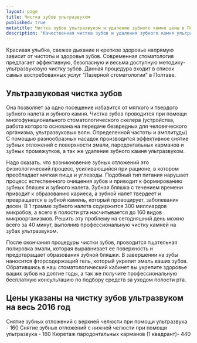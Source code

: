 ```yaml
---
layout: page
title: Чистка зубов ультразвуком
published: true
metatitle: Чистка зубов ультразвуком и удаление зубного камня цены в Полтаве
description: "Качественная чистка зубов и удаления зубного камня ультразвуком в Полтаве. ✔ Доступные цены ✔ Современное оборудование ✔ Тел.|☎ ((050) 658-34-44"
---
```

Красивая улыбка, свежее дыхание и крепкое здоровье напрямую зависит  от чистоты и здоровья зубов. Современная стоматология предлагает эффективную, безопасную  и весьма доступную методику-ультразвуковую чистку зубов. Данная процедура входит в список самых востребованных услуг  “Лазерной стоматологии” в Полтаве.
<h2>Ультразвуковая чистка зубов</h2>

Она позволяет за одно посещение избавится от мягкого и твердого зубного налета и зубного камня. Чистка зубов проводится при помощи многофункционального стоматологического скелера (устройства, работа которого основана на передаче безвредных для человеческого организма, ультразвуковых волн. Определенной частоты и амплитуды) С помощью разнообразных насадок производится эффективное снятие зубных отложений с поверхности эмали, пародонтальных карманов и зубных промежутков, а так же удаление зубного камня ультразвуком.

Надо сказать. что возникновение  зубных отложений  это физиологический процесс, усиливающийся при рационе, в котором преобладает  мягкая пища и углеводы. Подобный тип питания нарушает процесс естественного очищения зубов и приводит к формированию зубных бляшек и зубного налета. Зубная бляшка  с течением времени приводит к образованию кариеса, а зубной налет твердеет  и превращается в зубной камень, который провоцирует,  заболевания десен.  В 1 грамме зубного налета содержится 300 миллиардов  микробов, а всего в полости рта  насчитывается  до 160 видов микроорганизмов. Решить эту проблему на сегодняшний день можно всего за 40 минут, выполнив профессиональную чистку камней на зубах ультразвуком.

После окончания  процедуры чистки зубов,  проводится тщательная полировка эмали, которая выравнивает ее поверхность и предотвращает образования зубной бляшки. В завершении на зубы наносится фторсодержащий гель, который укрепит эмаль ваших зубов.  Обратившись в наш стоматологический кабинет  вы укрепите здоровье ваших зубов на долгие годы, а так же получите профессиональную бесплатную консультацию по подбору средств за уходом полости рта.

<h2>Цены указаны на чистку зубов ультразвуком на весь 2016 год</h2>
Снятие зубных отложений с верхней челюсти при помощи ультразвука - 160
Снятие зубных отложений с нижней челюсти при помощи ультразвука - 160
Кюретаж пародонтальных карманов (1 квадрант)- 440

